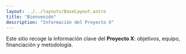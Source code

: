 ```yaml
---
layout: ../../layouts/BaseLayout.astro
title: "Bienvenido"
description: "Información del Proyecto X"
---
```

Este sitio recoge la información clave del **Proyecto X**: objetivos, equipo, financiación y metodología.
